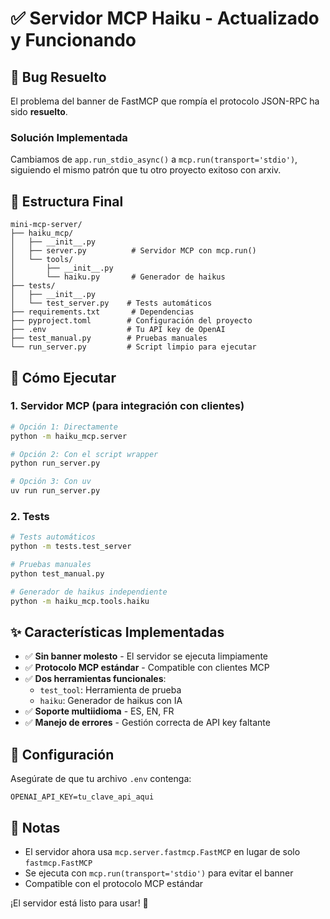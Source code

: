 # ✅ Servidor MCP Haiku - Actualizado y Funcionando

## 🎯 Bug Resuelto

El problema del banner de FastMCP que rompía el protocolo JSON-RPC ha sido **resuelto**. 

### Solución Implementada
Cambiamos de `app.run_stdio_async()` a `mcp.run(transport='stdio')`, siguiendo el mismo patrón que tu otro proyecto exitoso con arxiv.

## 📁 Estructura Final

```
mini-mcp-server/
├── haiku_mcp/
│   ├── __init__.py
│   ├── server.py          # Servidor MCP con mcp.run()
│   └── tools/
│       ├── __init__.py
│       └── haiku.py       # Generador de haikus
├── tests/
│   ├── __init__.py
│   └── test_server.py    # Tests automáticos
├── requirements.txt       # Dependencias
├── pyproject.toml        # Configuración del proyecto
├── .env                  # Tu API key de OpenAI
├── test_manual.py        # Pruebas manuales
└── run_server.py         # Script limpio para ejecutar

```

## 🚀 Cómo Ejecutar

### 1. Servidor MCP (para integración con clientes)
```bash
# Opción 1: Directamente
python -m haiku_mcp.server

# Opción 2: Con el script wrapper
python run_server.py

# Opción 3: Con uv
uv run run_server.py
```

### 2. Tests
```bash
# Tests automáticos
python -m tests.test_server

# Pruebas manuales
python test_manual.py

# Generador de haikus independiente
python -m haiku_mcp.tools.haiku
```

## ✨ Características Implementadas

- ✅ **Sin banner molesto** - El servidor se ejecuta limpiamente
- ✅ **Protocolo MCP estándar** - Compatible con clientes MCP
- ✅ **Dos herramientas funcionales**:
  - `test_tool`: Herramienta de prueba
  - `haiku`: Generador de haikus con IA
- ✅ **Soporte multiidioma** - ES, EN, FR
- ✅ **Manejo de errores** - Gestión correcta de API key faltante

## 🔧 Configuración

Asegúrate de que tu archivo `.env` contenga:
```
OPENAI_API_KEY=tu_clave_api_aqui
```

## 📝 Notas

- El servidor ahora usa `mcp.server.fastmcp.FastMCP` en lugar de solo `fastmcp.FastMCP`
- Se ejecuta con `mcp.run(transport='stdio')` para evitar el banner
- Compatible con el protocolo MCP estándar

¡El servidor está listo para usar! 🎉
